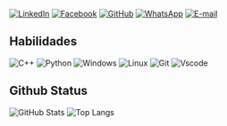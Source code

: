 [![LinkedIn](https://img.shields.io/badge/LinkedIn-0077B5?style=for-the-badge&logo=linkedin&logoColor=white)](https://www.linkedin.com/in/gabriel-da-victoria-ceotto-04a12b17a/)
[![Facebook](https://img.shields.io/badge/Facebook-1877F2?style=for-the-badge&logo=facebook&logoColor=white)](https://www.facebook.com/BielCeotto/)
[![GitHub](https://img.shields.io/badge/GitHub-100000?style=for-the-badge&logo=github&logoColor=white)](https://github.com/Gabriel-Ceotto)
[![WhatsApp](https://img.shields.io/badge/WhatsApp-25D366?style=for-the-badge&logo=whatsapp&logoColor=white)](https://wa.me/55+27+998336837)
[![E-mail](https://img.shields.io/badge/-Email-000?style=for-the-badge&logo=microsoft-outlook&logoColor=007BFF)](mailto:gabrielceotto15@gmail.com)


## Habilidades
![C++](https://img.shields.io/badge/C%2B%2B-00599C?style=for-the-badge&logo=c%2B%2B&logoColor=white)
![Python](https://img.shields.io/badge/python-3670A0?style=for-the-badge&logo=python&logoColor=ffdd54)
![Windows](https://img.shields.io/badge/Windows-000?style=for-the-badge&logo=windows&logoColor=2CA5E0)
![Linux](https://img.shields.io/badge/Linux-000?style=for-the-badge&logo=linux&logoColor=FCC624)
![Git](https://img.shields.io/badge/GIT-E44C30?style=for-the-badge&logo=git&logoColor=white)
![Vscode](https://img.shields.io/badge/Vscode-007ACC?style=for-the-badge&logo=visual-studio-code&logoColor=white)
## Github Status
![GitHub Stats](https://github-readme-stats.vercel.app/api?username=rickinform23&theme=transparent&bg_color=000&border_color=30A3DC&show_icons=true&icon_color=30A3DC&title_color=E94D5F&text_color=FFF&hide_title=true&hide=stars)
![Top Langs](https://github-readme-stats-git-masterrstaa-rickstaa.vercel.app/api/top-langs/?username=rickinform23&layout=compact&bg_color=000&border_color=30A3DC&title_color=E94D5F&text_color=FFF)
